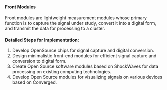 #### Front Modules

Front modules are lightweight measurement modules whose primary function is to capture the signal under study, convert
it into a digital form, and transmit the data for processing to a cluster.


#### Detailed Steps for Implementation:

1. Develop OpenSource chips for signal capture and digital conversion.
2. Design minimalistic front-end modules for efficient signal capture and conversion to digital form.
3. Create Open Source software modules based on ShockWaves for data processing on existing computing technologies.
4. Develop Open Source modules for visualizing signals on various devices based on Converged.
